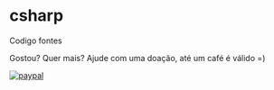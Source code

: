 # csharp
Codigo fontes

Gostou? Quer mais? Ajude com uma doação, até um café é válido =)

[![paypal](https://www.paypalobjects.com/en_US/i/btn/btn_donateCC_LG.gif)](https://www.paypal.com/cgi-bin/webscr?cmd=_donations&business=CTEMK4NDJTV5L&currency_code=BRL&source=url)
